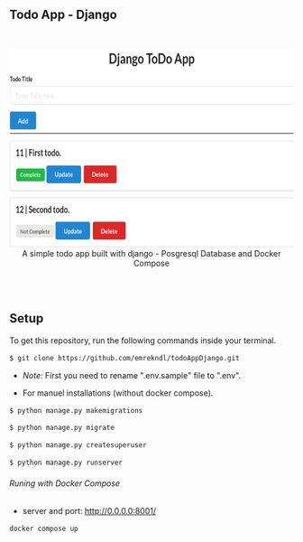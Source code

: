 ## Todo App - Django
<br />
<p align="center">
<img src="images/todoAppDjango.png"  height="350" width="650" >
<br />
A simple todo app built with django - Posgresql Database and Docker Compose
</p>
<br />
<br />

## Setup

To get this repository, run the following commands inside your terminal.

```bash
$ git clone https://github.com/emrekndl/todoAppDjango.git
```
- *Note:* First you need to rename ".env.sample" file to ".env".

- For manuel installations (without docker compose).
```bash
$ python manage.py makemigrations
```

```bash
$ python manage.py migrate
```

```bash
$ python manage.py createsuperuser
```

```bash
$ python manage.py runserver
```

###### Runing with Docker Compose

- server and port: http://0.0.0.0:8001/
```bash
docker compose up
```
